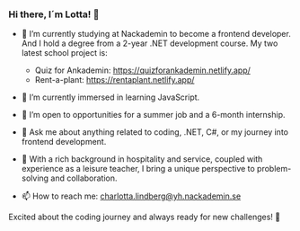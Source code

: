 ### Hi there, I´m Lotta! 👋

<!--
**Xayida83/Xayida83** is a ✨ _special_ ✨ repository because its `README.md` (this file) appears on your GitHub profile.

Here are some ideas to get you started:-->

- 🔭 I’m currently studying at Nackademin to become a frontend developer. And I hold a degree from a 2-year .NET development course.
My two latest school project is: 
    - Quiz for Ankademin: 
      https://quizforankademin.netlify.app/
    - Rent-a-plant: 
      https://rentaplant.netlify.app/

- 🌱 I’m currently immersed in learning JavaScript.
 
- 👯 I’m open to opportunities for a summer job and a 6-month internship.

- 💬 Ask me about anything related to coding, .NET, C#, or my journey into frontend development.

- 🌟 With a rich background in hospitality and service, coupled with experience as a leisure teacher, I bring a unique perspective to problem-solving and collaboration.
  
- 📫 How to reach me: charlotta.lindberg@yh.nackademin.se
  
Excited about the coding journey and always ready for new challenges! 🚀

